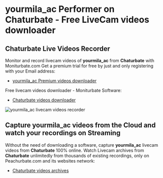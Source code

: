 # yourmila_ac Performer on Chaturbate - Free LiveCam videos downloader

## Chaturbate Live Videos Recorder

Monitor and record livecam videos of **yourmila_ac** from **Chaturbate** with Moniturbate.com
Get a premium trial for free by just and only registering with your Email address:
* [yourmila_ac Premium videos downloader](https://moniturbate.com/request-demo-licence-key.html)

Free livecam videos downloader - Moniturbate Software:
* [Chaturbate videos downloader](https://moniturbate.com/moniturbate-download-software.html)

![yourmila_ac livecam videos recorder](https://peachurnet.com/templates/moniturbate-software.png)


## Capture yourmila_ac videos from the Cloud and watch your recordings on Streaming

Without the need of downloading a software, capture **yourmila_ac** livecam videos from **Chaturbate** 100% online.
Watch Livecam archives from **Chaturbate** unlimitedly from thousands of existing recordings, only on Peachurbate.com and its websites network:
* [Chaturbate videos archives](https://peachurnet.com/)